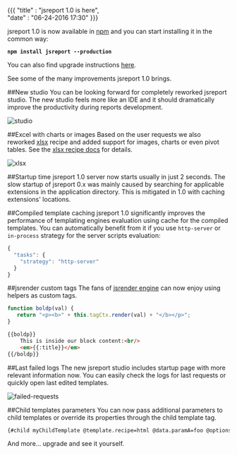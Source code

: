 ﻿{{{
    "title"    : "jsreport 1.0 is here",	
    "date"     : "06-24-2016 17:30"
}}}

jsreport 1.0 is now available in [npm](https://npmjs.com/package/jsreport) and  you can start installing it in the common way:

**`npm install jsreport --production`**

You can also find upgrade instructions [here](http://jsreport.net/learn/upgrading-to-10).

See some of the many improvements jsreport 1.0 brings.

##New studio
You can be looking forward for completely reworked jsreport studio. The new studio feels more like an IDE and it should dramatically improve the productivity during reports development.

![studio](http://jsreport.net/img/jsreport-studio.gif)


##Excel with charts or images
Based on the user requests we also reworked [xlsx](http://jsreport.net/learn/xlsx) recipe and added support for images, charts or even pivot tables. See the [xlsx recipe docs](http://jsreport.net/learn/xlsx) for details.

![xlsx](http://jsreport.net/blog/excel-chart.png)

##Startup time
jsreport 1.0 server now starts usually in just 2 seconds. The slow startup of jsreport 0.x was mainly caused by searching for applicable extensions in the application directory. This is mitigated in 1.0 with caching extensions' locations. 


##Compiled template caching
jsreport 1.0 significantly improves the performance of templating engines evaluation using cache for the compiled templates. You can automatically benefit from it if you use `http-server` or `in-process` strategy for the server scripts evaluation:
```js
{
  "tasks": {
    "strategy": "http-server"        
  }
}
```

##jsrender custom tags
The fans of [jsrender engine](http://jsreport.net/learn/jsrender) can now enjoy using helpers as custom tags. 

```js
function boldp(val) {
   return "<p><b>" + this.tagCtx.render(val) + "</b></p>";
}
```
```html
{{boldp}}
    This is inside our block content:<br/>
    <em>{{:title}}</em>
{{/boldp}}
```

##Last failed logs
The new jsreport studio includes startup page with more relevant information now. You can easily check the logs for last requests or quickly open last edited templates.

![failed-requests](http://jsreport.net/img/blog/failed-requests.png)

##Child templates parameters
You can now pass additional parameters to child templates or override its properties through the child template tag.

```html
{#child myChildTemplate @template.recipe=html @data.paramA=foo @options.language=sp}
```

And more... upgrade and see it yourself.